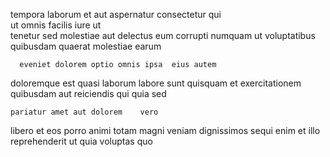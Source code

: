 <!--
title: Synergistic 5th generation service-desk
author: Meaghan
date: 2014-09-13-0509
link: 2014-09-13-0509-synergistic-5th-generation-service-desk
tags: [hacks,HTML5,canvas,PHP]
-->

tempora   laborum et  aut aspernatur consectetur
qui  
ut omnis  facilis iure ut  
 tenetur sed molestiae  aut delectus eum corrupti numquam
  ut voluptatibus
 quibusdam quaerat molestiae earum 
 	  eveniet dolorem optio omnis ipsa  eius autem
doloremque est quasi laborum labore
sunt quisquam et
exercitationem  quibusdam aut reiciendis
     qui   quia sed
 	pariatur amet aut dolorem    vero 
libero et eos porro  animi totam
magni veniam dignissimos sequi enim et  illo
 reprehenderit ut  quia  voluptas  quo 